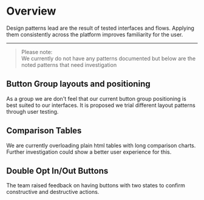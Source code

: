 
# Overview

Design patterns lead are the result of tested interfaces and flows. Applying them consistently across the platform improves familiarity for the user.

---

> Please note:  
> We currently do not have any patterns documented but below are the noted patterns that need investigation

## Button Group layouts and positioning

As a group we are don't feel that our current button group positioning is best suited to our interfaces. It is proposed we trial different layout patterns through user testing.

## Comparison Tables

We are currently overloading plain html tables with long comparison charts. Further investigation could show a better user experience for this.

## Double Opt In/Out Buttons

The team raised feedback on having buttons with two states to confirm constructive and destructive actions.